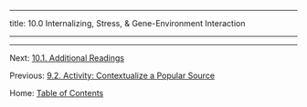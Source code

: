 ----------

title: 10.0 Internalizing, Stress, & Gene-Environment Interaction

----------



<!---

	As the themes repeatedly state, we don't expect there to be a simple connection between genes and complex behaviors. This week we will be exploring methods for understanding gene-environment interplay.

This week we will:

Discuss how self- and other-selection into environments progresses over development
Consider common theories of "risk" where the outcome is more than the sum of its parts
Understand tradeoffs among research designs that allow for the estimation of gene-environment interplay

--->

--------

Next: [10.1. Additional Readings](10.1_readings.md)

Previous: [9.2. Activity: Contextualize a Popular Source](../ch09/9.2_contextualize_a_popular_source.md)

Home: [Table of Contents](../README.md)
